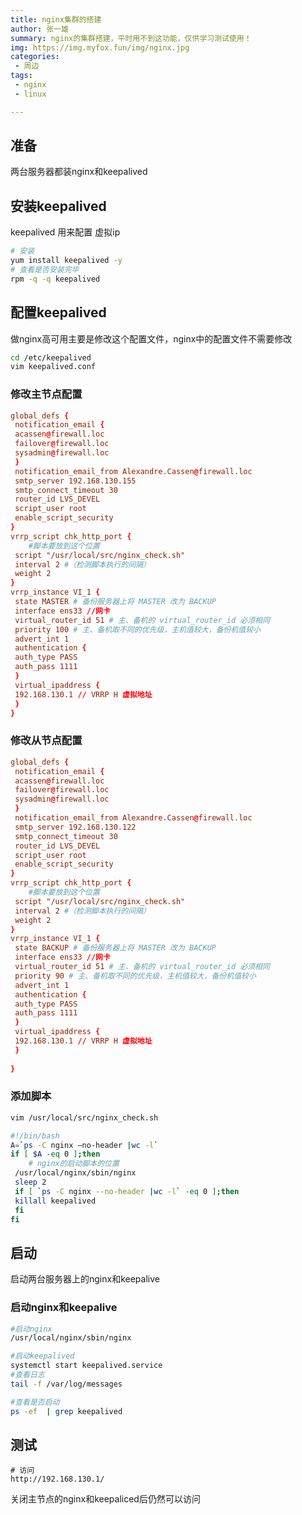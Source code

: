 ```yaml
---
title: nginx集群的搭建
author: 张一雄
summary: nginx的集群搭建，平时用不到这功能，仅供学习测试使用！
img: https://img.myfox.fun/img/nginx.jpg
categories:
 - 周边
tags:
 - nginx
 - linux

---
```


## 准备

两台服务器都装nginx和keepalived

## 安装keepalived

keepalived 用来配置 虚拟ip

```sh
# 安装
yum install keepalived -y
# 查看是否安装完毕
rpm -q -q keepalived
```

## 配置keepalived

做nginx高可用主要是修改这个配置文件，nginx中的配置文件不需要修改

```sh
cd /etc/keepalived
vim keepalived.conf
```

### 修改主节点配置

```conf
global_defs {
 notification_email {
 acassen@firewall.loc
 failover@firewall.loc
 sysadmin@firewall.loc
 }
 notification_email_from Alexandre.Cassen@firewall.loc
 smtp_server 192.168.130.155
 smtp_connect_timeout 30
 router_id LVS_DEVEL
 script_user root
 enable_script_security 
}
vrrp_script chk_http_port {
	#脚本要放到这个位置
 script "/usr/local/src/nginx_check.sh"
 interval 2 #（检测脚本执行的间隔）
 weight 2
}
vrrp_instance VI_1 {
 state MASTER # 备份服务器上将 MASTER 改为 BACKUP
 interface ens33 //网卡
 virtual_router_id 51 # 主、备机的 virtual_router_id 必须相同
 priority 100 # 主、备机取不同的优先级，主机值较大，备份机值较小
 advert_int 1
 authentication {
 auth_type PASS
 auth_pass 1111
 }
 virtual_ipaddress {
 192.168.130.1 // VRRP H 虚拟地址
 }
}

```

### 修改从节点配置

```conf
global_defs {
 notification_email {
 acassen@firewall.loc
 failover@firewall.loc
 sysadmin@firewall.loc
 }
 notification_email_from Alexandre.Cassen@firewall.loc
 smtp_server 192.168.130.122
 smtp_connect_timeout 30
 router_id LVS_DEVEL
 script_user root
 enable_script_security 
}
vrrp_script chk_http_port {
	#脚本要放到这个位置
 script "/usr/local/src/nginx_check.sh"
 interval 2 #（检测脚本执行的间隔）
 weight 2
}
vrrp_instance VI_1 {
 state BACKUP # 备份服务器上将 MASTER 改为 BACKUP
 interface ens33 //网卡
 virtual_router_id 51 # 主、备机的 virtual_router_id 必须相同
 priority 90 # 主、备机取不同的优先级，主机值较大，备份机值较小
 advert_int 1
 authentication {
 auth_type PASS
 auth_pass 1111
 }
 virtual_ipaddress {
 192.168.130.1 // VRRP H 虚拟地址
 }
 
}

```

### 添加脚本

```sh
vim /usr/local/src/nginx_check.sh
```

```sh
#!/bin/bash
A=`ps -C nginx –no-header |wc -l`
if [ $A -eq 0 ];then
	# nginx的启动脚本的位置
 /usr/local/nginx/sbin/nginx
 sleep 2
 if [ `ps -C nginx --no-header |wc -l` -eq 0 ];then
 killall keepalived
 fi
fi
```

## 启动

启动两台服务器上的nginx和keepalive

### 启动nginx和keepalive

```sh
#启动nginx
/usr/local/nginx/sbin/nginx

#启动keepalived
systemctl start keepalived.service
#查看日志
tail -f /var/log/messages

#查看是否启动
ps -ef  | grep keepalived
```

## 测试

```http
# 访问
http://192.168.130.1/
```

关闭主节点的nginx和keepaliced后仍然可以访问













